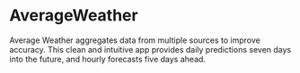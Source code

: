 # AverageWeather
Average Weather aggregates data from multiple sources to improve accuracy. This clean and intuitive app provides daily predictions seven days into the future, and hourly forecasts five days ahead. 
